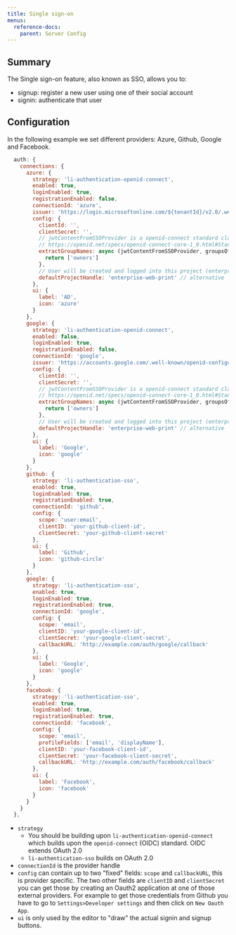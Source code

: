 ```yaml
---
title: Single sign-on
menus:
  reference-docs:
    parent: Server Config
---
```


## Summary

The Single sign-on feature, also known as SSO, allows you to:
- signup: register a new user using one of their social account
- signin: authenticate that user

## Configuration

In the following example we set different providers: Azure, Github, Google and Facebook.

```js
  auth: {
    connections: {
      azure: {
        strategy: 'li-authentication-openid-connect',
        enabled: true,
        loginEnabled: true,
        registrationEnabled: false,
        connectionId: 'azure',
        issuer: 'https://login.microsoftonline.com/${tenantId}/v2.0/.well-known/openid-configuration',
        config: {
          clientId: '',
          clientSecret: '',
          // jwtContentFromSSOProvider is a openid-connect standard claim, for available properties see:
          // https://openid.net/specs/openid-connect-core-1_0.html#StandardClaims
          extractGroupNames: async (jwtContentFromSSOProvider, groupsOfProject) => {
            return ['owners']
          },
          // User will be created and logged into this project (enterprise use-case)
          defaultProjectHandle: 'enterprise-web-print' // alternative 'defaultProjectId: 1'
        },
        ui: {
          label: 'AD',
          icon: 'azure'
        }
      },
      google: {
        strategy: 'li-authentication-openid-connect',
        enabled: false,
        loginEnabled: true,
        registrationEnabled: false,
        connectionId: 'google',
        issuer: 'https://accounts.google.com/.well-known/openid-configuration',
        config: {
          clientId: '',
          clientSecret: '',
          // jwtContentFromSSOProvider is a openid-connect standard claim, for available properties see:
          // https://openid.net/specs/openid-connect-core-1_0.html#StandardClaims
          extractGroupNames: async (jwtContentFromSSOProvider, groupsOfProject) => {
            return ['owners']
          },
          // User will be created and logged into this project (enterprise use-case)
          defaultProjectHandle: 'enterprise-web-print' // alternative 'defaultProjectId: 1'
        },
        ui: {
          label: 'Google',
          icon: 'google'
        }
      },
      github: {
        strategy: 'li-authentication-sso',
        enabled: true,
        loginEnabled: true,
        registrationEnabled: true,
        connectionId: 'github',
        config: {
          scope: 'user:email',
          clientID: 'your-github-client-id',
          clientSecret: 'your-github-client-secret'
        },
        ui: {
          label: 'Github',
          icon: 'github-circle'
        }
      },
      google: {
        strategy: 'li-authentication-sso',
        enabled: true,
        loginEnabled: true,
        registrationEnabled: true,
        connectionId: 'google',
        config: {
          scope: 'email',
          clientID: 'your-google-client-id',
          clientSecret: 'your-google-client-secret',
          callbackURL: 'http://example.com/auth/google/callback'
        },
        ui: {
          label: 'Google',
          icon: 'google'
        }
      },
      facebook: {
        strategy: 'li-authentication-sso',
        enabled: true,
        loginEnabled: true,
        registrationEnabled: true,
        connectionId: 'facebook',
        config: {
          scope: 'email',
          profileFields: ['email', 'displayName'],
          clientID: 'your-facebook-client-id',
          clientSecret: 'your-facebook-client-secret',
          callbackURL: 'http://example.com/auth/facebook/callback'
        },
        ui: {
          label: 'Facebook',
          icon: 'facebook'
        }
      }
    }
  },
```

- `strategy`
  - You should be building upon `li-authentication-openid-connect` which builds upon the `openid-connect` (OIDC) standard. OIDC extends OAuth 2.0
  - `li-authentication-sso` builds on OAuth 2.0
- `connectionId` is the provider handle
- `config` can contain up to two "fixed" fields: `scope` and `callbackURL`, this is provider specific. The two other fields are `clientID` and `clientSecret` you can get those by creating an Oauth2 application at one of those external providers. For example to get those credentials from Github you have to go to `Settings>Developer settings` and then click on `New Oauth App`.
- `ui` is only used by the editor to "draw" the actual signin and signup buttons.

